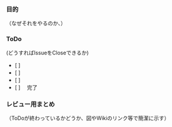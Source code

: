### 目的
（なぜそれをやるのか、）

### ToDo
(どうすればIssueをCloseできるか)
- [ ]　
- [ ]　
- [ ]　
- [ ]　
完了

### レビュー用まとめ
（ToDoが終わっているかどうか、図やWikiのリンク等で簡潔に示す）

